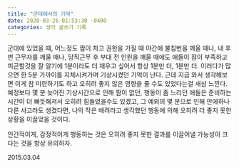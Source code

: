 ```yaml
---
title: "군대에서의 기억"
date: 2020-03-26 01:53:30 -0400
categories: 생각 글쓰기 기록
---
```


군대에 있었을 때, 어느정도 짬이 차고 권한을 가질 때
야간에 불침번을 깨울 때나, 내 후번 근무자를 깨울 때나, 당직근무 후 부대 전 인원을 깨울 때에도
애들이 잠이 부족하고 피곤할것을 잘 알기에
1분이라도 더 재우고 싶어서 항상 1분만 더, 1분만 더. 이러다가 많으면 한 5분 가까이를 지체시켜가며 기상시켰던 기억이 난다.
근데 지금 와서 생각해보면 이게 참 미련하기도 하고 오히려 좋지 않은 영향을 줄 수도 있었다는걸 새삼 느낀다.
예정보다 몇 분 늦어진 기상시간으로 인해 짬이 없던, 행동이 좀 느리던 애들은 준비하는 시간이 더 빠듯해져서 오히려 힘들었을수도 있겠고, 그 예외의 몇 분으로 인해 만에하나 다른 사고라도 생겼다면, 나의 작은 배려라고 생각했던 행동에 의해 오히려 더 좋지 못한 상황을 이끌었을 것이다.

인간적이게, 감정적이게 행동하는 것은 오히려 좋지 못한 결과를 이끌어낼 가능성이 크다는 것을 항상 유의하자.


2015.03.04
